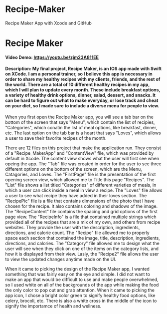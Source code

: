 # Recipe-Maker
Recipe Maker App with Xcode and GitHub

# Recipe Maker
#### Video Demo:  <https://youtu.be/zjm23A811EE>
#### Description: My final project, Recipe Maker, is an IOS app made with Swift on XCode. I am a personal trainer, so I believe this app is necessary in order to share my healthy recipes with my clients, friends, and the rest of the world. There are a total of 10 different healthy recipes in my app, which I will plan to update every month. These include breakfast options, a variety of healthy drink options, dinner, salad, dessert, and snacks. It can be hard to figure out what to make everyday, or lose track and cheat on your diet, so I made sure to include a diverse menu for people to view.

When you first open the Recipe Maker app, you will see a tab bar on the bottom of the screen that says "Menu", which contain the list of recipies, "Categories", which conatin the list of meal options, like breakfast, dinner, etc. The last option on the tab bar is a heart that says "Loves", which allows a user to save their favorite recipes of the month.

There are 12 files on this project that make the application run. They consist of a "Recipe_MakerApp" and "ContentView" file, which was provided by default in Xcode. The content view shows what the user will first see when opeing the app. The "Tab" file was created in order for the user to see three different options on the bottom of the screen, which are the Menu, Catagories, and Loves. The "FirstPage" file is the presentation of the first opening screen view, which allowed me to Title this page "Recipes". The "List" file shows a list titled "Categories" of different varieties of meals, in which a user can click inside a meal in view a recipe. The "Loves" file allows a user to see what recipe they have added in their loves section. The "RecipePic" file is a file that contains dimensions of the photo that I have chosen for the recipe. It also contains coloring and shadows of the image. The "RecipeContent" file contains the spacing and grid options of the first page view. The "RecipeInfo" is a file that contained multiple strings which provided all of the recipes that are a mix of my own, and others from recipe websites. They provide the user with the description, ingredients, directions, and calorie count. The "Recipe" file allowed me to properly space each section that contained the image, title, description, ingredients, directions, and calories. The "Category" file allowed me to design what the user will see when they click on one of the items on the category lists, and how it is displayed from their view. Lasly, the "Recipe2" file allows the user to view the updated changes anytime made on the UI.

When it came to picking the design of the Recipe Maker app, I wanted something that was fairly easy on the eye and simple. I did not want to make an app that would be difficult to use and make people overwhelmed, so I used white on all of the backgrounds of the app while making the food the only color to pop out and grab attention. When it came to picking the app icon, I chose a bright color green to signify healthy food options, like celery, brocoli, etc. There is also a white cross in the middle of the icon to signify the importamce of health and wellness.
